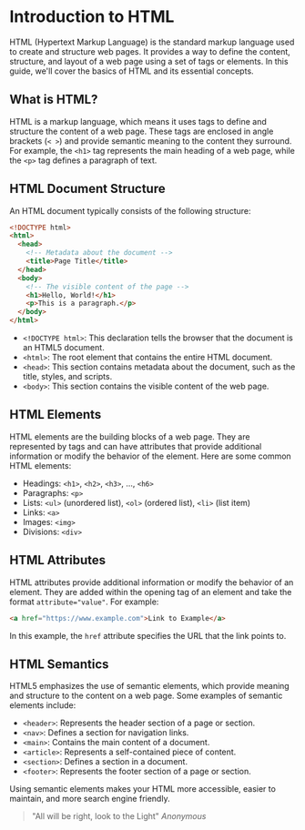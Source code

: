 # Introduction to HTML

HTML (Hypertext Markup Language) is the standard markup language used to create and structure web pages. It provides a way to define the content, structure, and layout of a web page using a set of tags or elements. In this guide, we'll cover the basics of HTML and its essential concepts.

## What is HTML?

HTML is a markup language, which means it uses tags to define and structure the content of a web page. These tags are enclosed in angle brackets (`< >`) and provide semantic meaning to the content they surround. For example, the `<h1>` tag represents the main heading of a web page, while the `<p>` tag defines a paragraph of text.

## HTML Document Structure

An HTML document typically consists of the following structure:

```html
<!DOCTYPE html>
<html>
  <head>
    <!-- Metadata about the document -->
    <title>Page Title</title>
  </head>
  <body>
    <!-- The visible content of the page -->
    <h1>Hello, World!</h1>
    <p>This is a paragraph.</p>
  </body>
</html>
```

- `<!DOCTYPE html>`: This declaration tells the browser that the document is an HTML5 document.
- `<html>`: The root element that contains the entire HTML document.
- `<head>`: This section contains metadata about the document, such as the title, styles, and scripts.
- `<body>`: This section contains the visible content of the web page.

## HTML Elements

HTML elements are the building blocks of a web page. They are represented by tags and can have attributes that provide additional information or modify the behavior of the element. Here are some common HTML elements:

- Headings: `<h1>`, `<h2>`, `<h3>`, ..., `<h6>`
- Paragraphs: `<p>`
- Lists: `<ul>` (unordered list), `<ol>` (ordered list), `<li>` (list item)
- Links: `<a>`
- Images: `<img>`
- Divisions: `<div>`

## HTML Attributes

HTML attributes provide additional information or modify the behavior of an element. They are added within the opening tag of an element and take the format `attribute="value"`. For example:

```html
<a href="https://www.example.com">Link to Example</a>
```

In this example, the `href` attribute specifies the URL that the link points to.

## HTML Semantics

HTML5 emphasizes the use of semantic elements, which provide meaning and structure to the content on a web page. Some examples of semantic elements include:

- `<header>`: Represents the header section of a page or section.
- `<nav>`: Defines a section for navigation links.
- `<main>`: Contains the main content of a document.
- `<article>`: Represents a self-contained piece of content.
- `<section>`: Defines a section in a document.
- `<footer>`: Represents the footer section of a page or section.

Using semantic elements makes your HTML more accessible, easier to maintain, and more search engine friendly.


> "All will be right, look to the Light" _Anonymous_